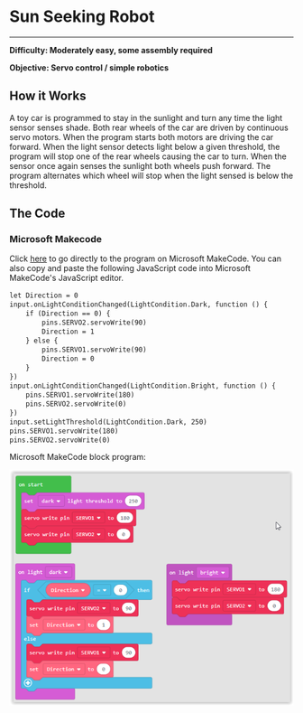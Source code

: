 # Sun Seeking Robot
---

**Difficulty: Moderately easy, some assembly required**

**Objective: Servo control / simple robotics**

## How it Works
A toy car is programmed to stay in the sunlight and turn any time the light sensor senses shade. Both rear wheels of the car are driven by continuous servo motors. When the program starts both motors are driving the car forward. When the light sensor detects light below a given threshold, the program will stop one of the rear wheels causing the car to turn. When the sensor once again senses the sunlight both wheels push forward. The program alternates which wheel will stop when the light sensed is below the threshold.

## The Code

### Microsoft Makecode
Click [here](https://makecode.com/_PFX5r3bgLcPh) to go directly to the program on Microsoft MakeCode. You can also copy and paste the following JavaScript code into Microsoft MakeCode's JavaScript editor.

```
let Direction = 0
input.onLightConditionChanged(LightCondition.Dark, function () {
    if (Direction == 0) {
        pins.SERVO2.servoWrite(90)
        Direction = 1
    } else {
        pins.SERVO1.servoWrite(90)
        Direction = 0
    }
})
input.onLightConditionChanged(LightCondition.Bright, function () {
    pins.SERVO1.servoWrite(180)
    pins.SERVO2.servoWrite(0)
})
input.setLightThreshold(LightCondition.Dark, 250)
pins.SERVO1.servoWrite(180)
pins.SERVO2.servoWrite(0)
```

Microsoft MakeCode block program:

![Sun seeker block program](images/sun-seeker-blocks.png)